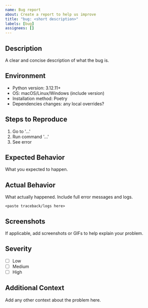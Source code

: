 ```yaml
---
name: Bug report
about: Create a report to help us improve
title: "bug: <short description>"
labels: [bug]
assignees: []
---
```


## Description

A clear and concise description of what the bug is.

## Environment

- Python version: 3.12.11+
- OS: macOS/Linux/Windows (include version)
- Installation method: Poetry
- Dependencies changes: any local overrides?

## Steps to Reproduce

1. Go to '...'
2. Run command '...'
3. See error

## Expected Behavior

What you expected to happen.

## Actual Behavior

What actually happened. Include full error messages and logs.

```text
<paste traceback/logs here>
```

## Screenshots

If applicable, add screenshots or GIFs to help explain your problem.

## Severity

- [ ] Low
- [ ] Medium
- [ ] High

## Additional Context

Add any other context about the problem here.
